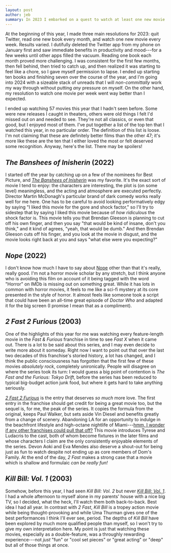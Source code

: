 ```yaml
---
layout: post
author: jeb
summary: In 2023 I embarked on a quest to watch at least one new movie every week. These ten movies stood out to me the most so I'm going to talk about them.
---
```


At the beginning of this year, I made three main resolutions for 2023: quit
Twitter, read one new book every month, and watch one new movie every week.
Results varied. I dutifully deleted the Twitter app from my phone on January
first and saw immediate benefits in productivity and mood---for a few weeks
until other apps filled the vacuum.
Reading one book each month proved more challenging. I was consistent for the
first few months, then fell behind, then tried to catch up, and then realized
it was starting to feel like a chore, so I gave myself permission to lapse.
I ended up starting ten books and finishing seven over the course of the year,
and I'm going into 2024 with a sizeable stack of unreads that I will
_non-committally_ work my way through without putting _any_ pressure on myself.
On the other hand, my resolution to watch one movie per week went way better
than I expected. 

I ended up watching 57 movies this year that I hadn't seen before. Some were
new releases I caught in theaters, others were old things I felt I'd missed
out on and needed to see. They're not all classics, or even that good, but
I enjoyed most of them. I've put together a list of the top ten that I watched
this year, in no particular order. The definition of this list is loose.
I'm not claiming that these are definitely better films than the other 47; it's
more like these are the ten that I either loved the most or felt deserved some
recognition. Anyway, here's the list. There may be spoilers!

## _The Banshees of Inisherin_ (2022)
I started off the year by catching up on a few of the nominees for Best
Picture, and
[_The Banshees of Inisherin_](https://www.imdb.com/title/tt11813216/)
was my favorite. It's the exact sort of movie I tend to enjoy: 
the characters are interesting, the plot is (on some level) meaningless,
and the acting and atmosphere are executed perfectly. 
Director Martin McDonagh's particular brand of dark comedy works really well
for me here.  One has to be careful to avoid looking performatively edgy by
saying "I liked this movie for the gore and shock factor," so I'll try to
sidestep that by saying I liked this movie because of *how ridiculous* the
shock factor is. This movie tells you that Brendan Gleeson is planning to cut
off his own finger, and then you say "that would be kind of insane, don't you
think," and it kind of agrees, "yeah, that would be dumb." And then Brendan
Gleeson cuts off his finger, and you look at the movie in disgust, and
the movie looks right back at you and says "what else were you expecting?"

## _Nope_ (2022)
I don't know how much I have to say about
[Nope](https://www.imdb.com/title/tt10954984/)
other than that it's really, really good.
I'm not a horror movie scholar by any stretch, but I think anyone who is
avoiding this film on account of it being tagged with the word "Horror" on
IMDb is missing out on something great. While it has lots in common with
horror movies, it feels to me like a sci-fi mystery at its core presented
in the style of horror. It almost feels like someone took a script that could
have been an all-time great episode of _Doctor Who_ and adapted it for the
big screen (I promise I mean that as a compliment).

## _2 Fast 2 Furious_ (2003)
One of the highlights of this year for me was watching every
feature-length movie in the _Fast & Furious_ franchise in time to see
_Fast X_ when it came out. There is a lot to be said about this series,
and I may even decide to write more about it someday. Right now I want to point
out that over the last two decades of this franchise's storied history, a lot
has changed, and I think the public consciousness has forgotten that the first
few of these movies _absolutely rock_, completely unironically. People will
disagree on where the series took its turn: I would guess a big point of
contention is _The Fast and the Furious: Tokyo Drift_, before the series
has been reduced to typical big-budget action junk food,
but where it gets hard to take anything seriously.

[_2 Fast 2 Furious_](https://www.imdb.com/title/tt0322259/)
is the entry that deserves _so much_ more love.
The first entry in the franchise should get credit for being a great movie too,
but the sequel is, for me, the peak of the series. It copies the formula from
the original, keeps Paul Walker, but sets aside Vin Diesel and benefits greatly
from a change of scenery. Abandoning LA for an opportunity to indulge in the
beachfront lifestyle and high-octane nightlife of Miami---[hmm, I wonder if any
other franchises could pull that off?](https://www.rockstargames.com/VI)
This movie introduces Tyrese and Ludacris to the cast, both of whom become
fixtures in the later films and whose characters I claim are the only
consistently enjoyable elements of the series. Devon Aoki and Eva Mendes also
deserve a shout-out for being just as fun to watch despite not ending up as core
members of Dom's Family.
At the end of the day, _2 Fast_ makes a strong case that a movie which is
shallow and formulaic _can be really fun!_ 

## _Kill Bill: Vol. 1_ (2003)
Somehow, before this year, I had seen _Kill Bill: Vol. 2_ but never
[_Kill Bill: Vol. 1_](https://www.imdb.com/title/tt0266697/).
I had a whole afternoon to myself alone in my parents' house with a nice
big TV, so I decided, what the heck, I'll watch them both back-to-back.
Best idea I had all year. In contrast with _2 Fast_, _Kill Bill_ is
a tropey action movie while being thought-provoking and while Uma Thurman
gives one of the best performances I think I'll ever see, period.
The depths of _Kill Bill_ have been explored by much more qualified
people than myself, so I won't try to give my own interpretation here.
My point is just that watching these movies, especially as a double-feature,
was a throughly rewarding experience---not _just_ "fun" or "cool set pieces"
or "great acting" or "deep" but all of those things at once.
